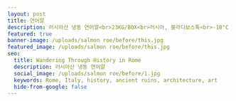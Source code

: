```yaml
---
layout: post
title: 연어알
description: 러시아산 냉동 연어알<br>23KG/BOX<br>러시아, 블라디보스톡<br>-18°С 이하 냉동보관
featured: true
banner-image: /uploads/salmon roe/before/this.jpg
featured_image: /uploads/salmon roe/before/this.jpg
seo:
  title: Wandering Through History in Rome
  description: 러시아산 냉동 연어알
  social_image: /uploads/salmon roe/before/1.jpg
  keywords: Rome, Italy, history, ancient ruins, architecture, art
  hide-from-google: false
---
```



